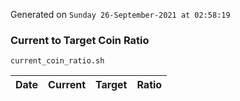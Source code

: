 Generated on `Sunday 26-September-2021 at 02:58:19`

### Current to Target Coin Ratio
`current_coin_ratio.sh`

Date|Current|Target|Ratio
---|---|---|---

